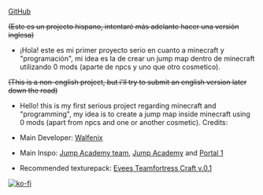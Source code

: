[GitHub](https://github.com/WalfaRandom/Jump_Orion)

~~(Este es un projecto hispano, intentaré más adelante hacer una versión inglesa)~~
- ¡Hola! este es mi primer proyecto serio en cuanto a minecraft y "programación", mi idea es la de crear un jump map dentro de minecraft utilizando 0 mods (aparte de npcs y uno que otro cosmetico).

~~(This is a non-english project, but i'll try to submit an english version later down the road)~~
- Hello! this is my first serious project regarding minecraft and "programming", my idea is to create a jump map inside minecraft using 0 mods (apart from npcs and one or another cosmetic).
Credits:

- Main Developer: [Walfenix](https://www.youtube.com/@Walfenix)
- Main Inspo: [Jump Academy team](https://jumpacademy.tf/members), [Jump Academy](https://jumpacademy.tf/) and [Portal 1]([https://store.steampowered.com/app/400/Portal/](https://store.steampowered.com/app/400/Portal/))
- Recommended texturepack: [Evees Teamfortress Craft v.0.1](https://modrinth.com/resourcepack/evees-teamfortress-craft)



[![ko-fi](https://ko-fi.com/img/githubbutton_sm.svg)](https://ko-fi.com/A0A113L3HN)
